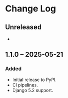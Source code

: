 Change Log
==========

Unreleased
----------

*


1.1.0 – 2025-05-21
------------------

### Added

* Initial release to PyPI.
* CI pipelines.
* Django 5.2 support.
